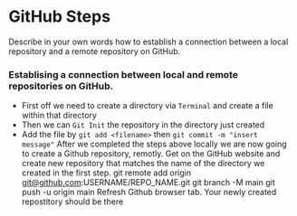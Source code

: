 # GitHub Steps

Describe in your own words how to establish a connection between a local repository and a remote repository on GitHub.

### Establising a connection between local and remote repositories on GitHub.

- First off we need to create a directory via `Terminal` and create a file within that directory
- Then we can `Git Init` the repository in the directory just created
- Add the file by `git add <filename>` then `git commit -m "insert message"` 
After we completed the steps above locally we are now going to create a Github repository, remotly.
Get on the GitHub website and create new repository that matches the name of the directory we created in the first step.
git remote add origin git@github.com:USERNAME/REPO_NAME.git
git branch -M main
git push -u origin main
Refresh Github browser tab. Your newly created repostitory should be there